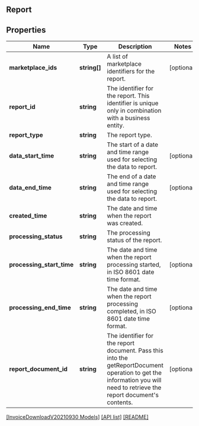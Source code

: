 ## Report

## Properties

Name | Type | Description | Notes
------------ | ------------- | ------------- | -------------
**marketplace_ids** | **string[]** | A list of marketplace identifiers for the report. | [optional]
**report_id** | **string** | The identifier for the report. This identifier is unique only in combination with a business entity. |
**report_type** | **string** | The report type. |
**data_start_time** | **string** | The start of a date and time range used for selecting the data to report. | [optional]
**data_end_time** | **string** | The end of a date and time range used for selecting the data to report. | [optional]
**created_time** | **string** | The date and time when the report was created. |
**processing_status** | **string** | The processing status of the report. |
**processing_start_time** | **string** | The date and time when the report processing started, in ISO 8601 date time format. | [optional]
**processing_end_time** | **string** | The date and time when the report processing completed, in ISO 8601 date time format. | [optional]
**report_document_id** | **string** | The identifier for the report document. Pass this into the getReportDocument operation to get the information you will need to retrieve the report document's contents. | [optional]

[[InvoiceDownloadV20210930 Models]](../) [[API list]](../../Api) [[README]](../../../README.md)
